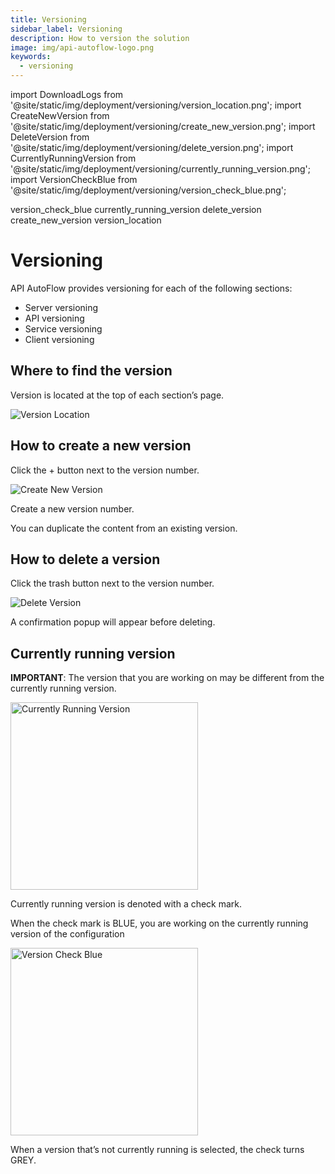 ```yaml
---
title: Versioning
sidebar_label: Versioning
description: How to version the solution
image: img/api-autoflow-logo.png
keywords:
  - versioning
---
```


import DownloadLogs from '@site/static/img/deployment/versioning/version_location.png';
import CreateNewVersion from '@site/static/img/deployment/versioning/create_new_version.png';
import DeleteVersion from '@site/static/img/deployment/versioning/delete_version.png';
import CurrentlyRunningVersion from '@site/static/img/deployment/versioning/currently_running_version.png';
import VersionCheckBlue from '@site/static/img/deployment/versioning/version_check_blue.png';

version_check_blue
currently_running_version
delete_version
create_new_version
version_location

# Versioning

API AutoFlow provides versioning for each of the following sections:

- Server versioning
- API versioning
- Service versioning
- Client versioning
<!-- - Intent versioning -->

## Where to find the version

Version is located at the top of each section’s page.

<div class="myResponsiveImg">
    <img src={DownloadLogs} alt="Version Location" class="myResponsiveImg"/>
</div>

## How to create a new version

Click the + button next to the version number.

<div class="myResponsiveImg">
    <img src={CreateNewVersion} alt="Create New Version" class="myResponsiveImg"/>
</div>

Create a new version number.

You can duplicate the content from an existing version.

## How to delete a version

Click the trash button next to the version number.

<div class="myResponsiveImg">
    <img src={DeleteVersion} alt="Delete Version" class="myResponsiveImg"/>
</div>

A confirmation popup will appear before deleting.

## Currently running version

 **IMPORTANT**: The version that you are working on may be different from the currently running version.


<div class="ResponsiveImg">
    <img src={CurrentlyRunningVersion} alt="Currently Running Version" width="300px" height="auto"/>
</div>

Currently running version is denoted with a check mark.

When the check mark is BLUE, you are working on the currently running version of the configuration

<div class="ResponsiveImg">
    <img src={VersionCheckBlue} alt="Version Check Blue" width="300px" height="auto"/>
</div>

When a version that’s not currently running is selected, the check turns GREY.
